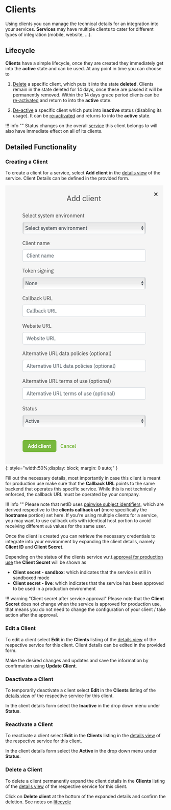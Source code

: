 # Clients

Using clients you can manage the technical details for an integration into your services. **Services** may have multiple clients to cater for different types of integration (mobile, website, ...).

## Lifecycle

**Clients** have a simple lifecycle, once they are created they immediately get into the **active** state and can be used. At any point in time you can choose to

1. [Delete](#delete-a-client) a specific client, which puts it into the state **deleted**. Clients remain in the state deleted for 14 days, once these are passed it will be permanently removed. Within the 14 days grace period clients can be [re-activated](#reactivate-a-client) and return to into the **active** state.

2. [De-active](#deactivate-a-client) a specific client which puts into **inactive** status (disabling its usage). It can be [re-activated](#reactivate-a-client) and returns to into the **active** state.

!!! info ""
    Status changes on the overall [service](services.md) this client belongs to will also have immediate effect on all of its clients.

## Detailed Functionality

### Creating a Client

To create a client for a service, select **Add client** in the [details view](services.md#service-details-view) of the service. Client Details can be defined in the provided form.

![netid](../../images/devportal/netid_dev_portal_add_client.png){: style="width:50%;display: block; margin: 0 auto;" }

Fill out the necessary details, most importantly in case this client is meant for production use make sure that the **Callback URL** points to the same backend that operates this specific service. While this is not technically enforced, the callback URL must be operated by your company.

!!! info ""
    Please note that netID uses [pairwise subject identifiers](/sso/#general-overview), which are derived respective to the **clients callback url** (more specifically the **hostname** portion) set here. If you're using multiple clients for a service, you may want to use callback urls with identical host portion to avoid receiving different `sub` values for the same user.

Once the client is created you can retrieve the necessary credentials to integrate into your environment by expanding the client details, namely **Client ID** and **Client Secret**.

Depending on the status of the clients service w.r.t.[approval for production use](services.md#approval-for-production-use) the **Client Secret** will be shown as

* **Client secret - sandbox**: which indicates that the service is still in sandboxed mode
* **Client secret - live**: which indicates that the service has been approved to be used in a production environment

!!! warning "Client secret after service approval"
    Please note that the **Client Secret** does not change when the service is approved for production use, that means you do not need to change the configuration of your client / take action after the approval.

### Edit a Client

To edit a client select **Edit** in the **Clients** listing of the [details view](services.md#service-details-view) of the respective service for this client. Client details can be edited in the provided form.

Make the desired changes and updates and save the information by confirmation using **Update Client**.

### Deactivate a Client

To temporarily deactivate a client select **Edit** in the **Clients** listing of the [details view](services.md#service-details-view) of the respective service for this client.

In the client details form select the **Inactive** in the drop down menu under **Status**.

### Reactivate a Client

To reactivate a client select **Edit** in the **Clients** listing in the [details view](services.md#service-details-view) of the respective service for this client.

In the client details form select the **Active** in the drop down menu under **Status**.

### Delete a Client

To delete a client permanently expand the client details in the **Clients** listing of the [details view](services.md#service-details-view) of the respective service for this client.

Click on **Delete client** at the bottom of the expanded details and confirm the deletion. See notes on [lifecycle](#lifecycle)
